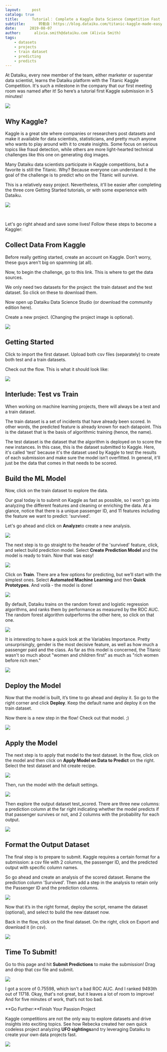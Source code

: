 ```yaml
---
layout:     post
catalog: true
title:      Tutorial： Complete a Kaggle Data Science Competition Fast
subtitle:      转载自：https://blog.dataiku.com/titanic-kaggle-made-easy
date:      2019-08-07
author:      alivia.smith@dataiku.com (Alivia Smith)
tags:
    - datasets
    - projects
    - train dataset
    - predicting
    - predicts
---
```


At Dataiku, every new member of the team, either marketer or superstar data scientist, learns the Dataiku platform with the Titanic Kaggle Competition. It's such a milestone in the company that our first meeting room was named after it! So here’s a tutorial first Kaggle submission in 5 minutes!

![](https://blog.dataiku.com/hs-fs/hubfs/titanic.gif?width=580&name=titanic.gif)


## Why Kaggle?

Kaggle is a great site where companies or researchers post datasets and make it available for data scientists, statisticians, and pretty much anyone who wants to play around with it to create insights. Some focus on serious topics like fraud detection, while others are more light-hearted technical challenges like this one on generating dog images. 

Many Dataiku data scientists participate in Kaggle competitions, but a favorite is still the Titanic. Why? Because everyone can understand it: the goal of the challenge is to predict who on the Titanic will survive.

This is a relatively easy project. Nevertheless, it'll be easier after completing the three core Getting Started tutorials, or with some experience with Dataiku.

![](https://no-cache.hubspot.com/cta/default/2123903/98ea5498-dd65-4470-968d-92f3f2e9abaf.png)


 

Let's go right ahead and save some lives! Follow these steps to become a Kaggler:

## Collect Data From Kaggle

Before really getting started, create an account on Kaggle. Don’t worry, these guys aren't big on spamming (at all).

Now, to begin the challenge, go to this link. This is where to get the data sources.

We only need two datasets for the project: the train dataset and the test dataset. So click on these to download them.

Now open up Dataiku Data Science Studio (or download the community edition here).

Create a new project. (Changing the project image is optional).

![](https://blog.dataiku.com/hs-fs/hubfs/Screen%20Shot%202019-08-02%20at%2011.22.26%20AM.png?width=830&name=Screen%20Shot%202019-08-02%20at%2011.22.26%20AM.png)


## Getting Started

Click to import the first dataset. Upload both csv files (separately) to create both test and a train datasets.

Check out the flow. This is what it should look like:

![](https://blog.dataiku.com/hs-fs/hubfs/Screen%20Shot%202019-08-02%20at%2011.25.18%20AM.png?width=684&name=Screen%20Shot%202019-08-02%20at%2011.25.18%20AM.png)


## Interlude: Test vs Train

When working on machine learning projects, there will always be a test and a train dataset. 

The train dataset is a set of incidents that have already been scored. In other words, the predicted feature is already known for each datapoint. This is the dataset that is the basis of algorithmic training (hence, the name). 

The test dataset is the dataset that the algorithm is deployed on to score the new instances. In this case, this is the dataset submitted to Kaggle. Here, it's called 'test' because it's the dataset used by Kaggle to test the results of each submission and make sure the model isn’t overfitted. In general, it'll just be the data that comes in that needs to be scored.

## Build the ML Model

Now, click on the train dataset to explore the data.

Our goal today is to submit on Kaggle as fast as possible, so I won't go into analyzing the different features and cleaning or enriching the data. At a glance, notice that there is a unique passenger ID, and 11 features including the feature we want to predict: 'survived'.

Let's go ahead and click on **Analyze**to create a new analysis.

![](https://blog.dataiku.com/hs-fs/hubfs/Screen%20Shot%202019-08-02%20at%2011.26.08%20AM.png?width=1824&name=Screen%20Shot%202019-08-02%20at%2011.26.08%20AM.png)


The next step is to go straight to the header of the 'survived' feature, click, and select build prediction model. Select **Create Prediction Model** and the model is ready to train. Now that was easy!

![](https://blog.dataiku.com/hs-fs/hubfs/Screen%20Shot%202019-08-02%20at%2011.26.38%20AM.png?width=1826&name=Screen%20Shot%202019-08-02%20at%2011.26.38%20AM.png)


Click on **Train**. There are a few options for predicting, but we’ll start with the simplest ones. Select **Automated Machine Learning** and then **Quick Prototypes**. And voilà - the model is done!

![](https://blog.dataiku.com/hs-fs/hubfs/creating%20the%20model.jpg?width=514&name=creating%20the%20model.jpg)


By default, Dataiku trains on the random forest and logistic regression algorithms, and ranks them by performance as measured by the ROC AUC. The random forest algorithm outperforms the other here, so click on that one.

![](https://blog.dataiku.com/hs-fs/hubfs/Screen%20Shot%202019-08-02%20at%2011.29.50%20AM.png?width=684&name=Screen%20Shot%202019-08-02%20at%2011.29.50%20AM.png)


It is interesting to have a quick look at the Variables Importance. Pretty unsurprisingly, gender is the most decisive feature, as well as how much a passenger paid and the class. As far as this model is concerned, the Titanic wasn't so much about "women and children first" as much as "rich women before rich men."

![](https://blog.dataiku.com/hs-fs/hubfs/Screen%20Shot%202019-08-02%20at%2011.30.23%20AM.png?width=684&name=Screen%20Shot%202019-08-02%20at%2011.30.23%20AM.png)


## Deploy the Model

Now that the model is built, it’s time to go ahead and deploy it. So go to the right corner and click **Deploy**. Keep the default name and deploy it on the train dataset.

Now there is a new step in the flow! Check out that model. ;)

![](https://blog.dataiku.com/hs-fs/hubfs/Screen%20Shot%202019-08-02%20at%2011.30.45%20AM.png?width=684&name=Screen%20Shot%202019-08-02%20at%2011.30.45%20AM.png)


## Apply the Model

The next step is to apply that model to the test dataset. In the flow, click on the model and then click on **Apply Model on Data to Predict** on the right. Select the test dataset and hit create recipe.

![](https://blog.dataiku.com/hs-fs/hubfs/Screen%20Shot%202019-08-02%20at%2011.31.39%20AM.png?width=684&name=Screen%20Shot%202019-08-02%20at%2011.31.39%20AM.png)


Then, run the model with the default settings.

![](https://blog.dataiku.com/hs-fs/hubfs/Screen%20Shot%202019-08-02%20at%2011.31.56%20AM.png?width=2138&name=Screen%20Shot%202019-08-02%20at%2011.31.56%20AM.png)


Then explore the output dataset test_scored. There are three new columns: a prediction column at the far right indicating whether the model predicts if that passenger survives or not, and 2 columns with the probability for each output.

![](https://blog.dataiku.com/hs-fs/hubfs/Screen%20Shot%202019-08-02%20at%2011.32.32%20AM.png?width=2122&name=Screen%20Shot%202019-08-02%20at%2011.32.32%20AM.png)


## Format the Output Dataset

The final step is to prepare to submit. Kaggle requires a certain format for a submission: a csv file with 2 columns, the passenger ID, and the predicted output with specific column names.

So go ahead and create an analysis of the scored dataset. Rename the prediction column 'Survived'. Then add a step in the analysis to retain only the Passenger ID and the prediction columns.

![](https://blog.dataiku.com/hs-fs/hubfs/Screen%20Shot%202019-08-02%20at%2011.33.51%20AM.png?width=684&name=Screen%20Shot%202019-08-02%20at%2011.33.51%20AM.png)


Now that it’s in the right format, deploy the script, rename the dataset (optional), and select to build the new dataset now.

Back in the flow, click on the final dataset. On the right, click on Export and download it (in csv).

![](https://blog.dataiku.com/hs-fs/hubfs/Screen%20Shot%202019-08-02%20at%2011.34.30%20AM.png?width=684&name=Screen%20Shot%202019-08-02%20at%2011.34.30%20AM.png)


## Time To Submit!

Go to this page and hit **Submit Predictions** to make the submission! Drag and drop that csv file and submit.

![](https://blog.dataiku.com/hs-fs/hubfs/Screen%20Shot%202019-08-02%20at%2012.40.01%20PM.png?width=684&name=Screen%20Shot%202019-08-02%20at%2012.40.01%20PM.png)


I got a score of 0.75598, which isn't a bad ROC AUC. And I ranked 9493th out of 11718. Okay, that's not great, but it leaves a lot of room to improve! And for five minutes of work, that’s not too bad.

**Go Further:**Finish Your Passion Project

Kaggle competitions are not the only way to explore datasets and drive insights into exciting topics. See how Rebecka created her own quick codeless project analyzing **UFO sightings**and try leveraging Dataiku to create your own data projects fast. 

![](https://no-cache.hubspot.com/cta/default/2123903/98ea5498-dd65-4470-968d-92f3f2e9abaf.png)

